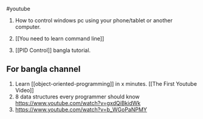 #youtube 



1. How to control windows pc using your phone/tablet or another computer.
2. [[You need to learn command line]]

3. [[PID Control]] bangla tutorial.


## For bangla channel
1. Learn [[object-oriented-programming]] in x minutes. [[The First Youtube Video]]
2. 8 data structures every programmer should know
   https://www.youtube.com/watch?v=gxdQiBkidWk
3. https://www.youtube.com/watch?v=b_WGoPaNPMY